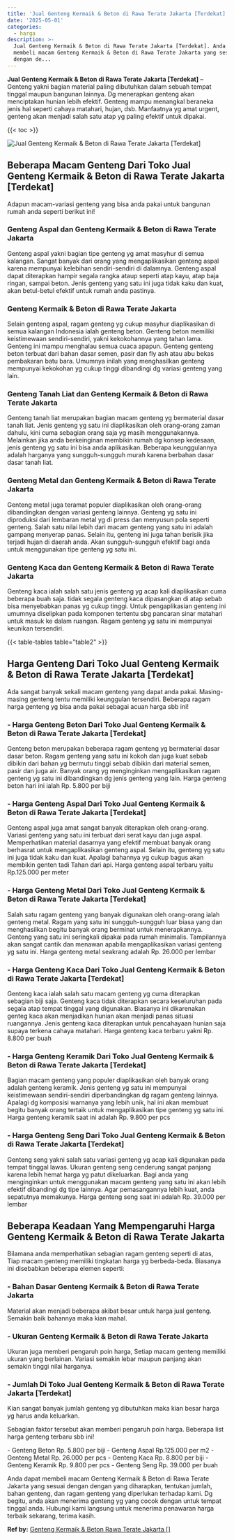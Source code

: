 ```yaml
---
title: 'Jual Genteng Kermaik & Beton di Rawa Terate Jakarta [Terdekat]'
date: '2025-05-01'
categories:
  - harga
description: >-
  Jual Genteng Kermaik & Beton di Rawa Terate Jakarta [Terdekat]. Anda dapat
  membeli macam Genteng Kermaik & Beton di Rawa Terate Jakarta yang sesuai
  dengan de...
---
```


**Jual Genteng Kermaik & Beton di Rawa Terate Jakarta \[Terdekat\]** – Genteng yakni bagian material paling dibutuhkan dalam sebuah tempat tinggal maupun bangunan lainnya. Dg menerapkan genteng akan menciptakan hunian lebih efektif. Genteng mampu menangkal beraneka jenis hal seperti cahaya matahari, hujan, dsb. Manfaatnya yg amat urgent, genteng akan menjadi salah satu atap yg paling efektif untuk dipakai.

{{< toc >}}

![Jual Genteng Kermaik & Beton di Rawa Terate Jakarta [Terdekat]](/images/genteng-minimalis-murah24.png)

## Beberapa Macam Genteng Dari Toko Jual Genteng Kermaik & Beton di Rawa Terate Jakarta \[Terdekat\]

Adapun macam-variasi genteng yang bisa anda pakai untuk bangunan rumah anda seperti berikut ini!

### Genteng Aspal dan Genteng Kermaik & Beton di Rawa Terate Jakarta

Genteng aspal yakni bagian tipe genteng yg amat masyhur di semua kalangan. Sangat banyak dari orang yang mengaplikasikan genteng aspal karena mempunyai kelebihan sendiri-sendiri di dalamnya. Genteng aspal dapat diterapkan hampir segala rangka ataup seperti atap kayu, atap baja ringan, sampai beton. Jenis genteng yang satu ini juga tidak kaku dan kuat, akan betul-betul efektif untuk rumah anda pastinya.

### Genteng Kermaik & Beton di Rawa Terate Jakarta

Selain genteng aspal, ragam genteng yg cukup masyhur diaplikasikan di semua kalangan Indonesia ialah genteng beton. Genteng beton memiliki keistimewaan sendiri-sendiri, yakni kekokohannya yang tahan lama. Genteng ini mampu menghalau semua cuaca apapun. Genteng genteng beton terbuat dari bahan dasar semen, pasir dan fly ash atau abu bekas pembakaran batu bara. Umumnya inilah yang menghasilkan genteng mempunyai kekokohan yg cukup tinggi dibandingi dg variasi genteng yang lain.

### Genteng Tanah Liat dan Genteng Kermaik & Beton di Rawa Terate Jakarta

Genteng tanah liat merupakan bagian macam genteng yg bermaterial dasar tanah liat. Jenis genteng yg satu ini diaplikasikan oleh orang-orang zaman dahulu, kini cuma sebagian orang saja yg masih menggunakannya. Melainkan jika anda berkeinginan membikin rumah dg konsep kedesaan, jenis genteng yg satu ini bisa anda aplikasikan. Beberapa keunggulannya adalah harganya yang sungguh-sungguh murah karena berbahan dasar dasar tanah liat.

### Genteng Metal dan Genteng Kermaik & Beton di Rawa Terate Jakarta

Genteng metal juga teramat populer diaplikasikan oleh orang-orang dibandingkan dengan variasi genteng lainnya. Genteng yg satu ini diproduksi dari lembaran metal yg di press dan menyusun pola seperti genteng. Salah satu nilai lebih dari macam genteng yang satu ini adalah gampang menyerap panas. Selain itu, genteng ini juga tahan berisik jika terjadi hujan di daerah anda. Akan sungguh-sungguh efektif bagi anda untuk menggunakan tipe genteng yg satu ini.

### Genteng Kaca dan Genteng Kermaik & Beton di Rawa Terate Jakarta

Genteng kaca ialah salah satu jenis genteng yg acap kali diaplikasikan cuma beberapa buah saja. tidak segala genteng kaca dipasangkan di atap sebab bisa menyebabkan panas yg cukup tinggi. Untuk pengaplikasian genteng ini umumnya diselipkan pada komponen tertentu sbg pancaran sinar matahari untuk masuk ke dalam ruangan. Ragam genteng yg satu ini mempunyai keunikan tersendiri.

{{< table-tables table="table2" >}}

## Harga Genteng Dari Toko Jual Genteng Kermaik & Beton di Rawa Terate Jakarta \[Terdekat\]

Ada sangat banyak sekali macam genteng yang dapat anda pakai. Masing-masing genteng tentu memiliki keunggulan tersendiri. Beberapa ragam harga genteng yg bisa anda pakai sebagai acuan harga sbb ini!

### \- Harga Genteng Beton Dari Toko Jual Genteng Kermaik & Beton di Rawa Terate Jakarta \[Terdekat\]

Genteng beton merupakan beberapa ragam genteng yg bermaterial dasar dasar beton. Ragam genteng yang satu ini kokoh dan juga kuat sebab dibikin dari bahan yg bermutu tinggi sebab dibikin dari material semen, pasir dan juga air. Banyak orang yg menginginkan mengaplikasikan ragam genteng yg satu ini dibandingkan dg jenis genteng yang lain. Harga genteng beton hari ini ialah Rp. 5.800 per biji

### \- Harga Genteng Aspal Dari Toko Jual Genteng Kermaik & Beton di Rawa Terate Jakarta \[Terdekat\]

Genteng aspal juga amat sangat banyak diterapkan oleh orang-orang. Variasi genteng yang satu ini terbuat dari serat kayu dan juga aspal. Memperhatikan material dasarnya yang efektif membuat banyak orang berhasrat untuk mengaplikasikan genteng aspal. Selain itu, genteng yg satu ini juga tidak kaku dan kuat. Apalagi bahannya yg cukup bagus akan membikin genten tadi Tahan dari api. Harga genteng aspal terbaru yaitu Rp.125.000 per meter

### \- Harga Genteng Metal Dari Toko Jual Genteng Kermaik & Beton di Rawa Terate Jakarta \[Terdekat\]

Salah satu ragam genteng yang banyak digunakan oleh orang-orang ialah genteng metal. Ragam yang satu ini sungguh-sungguh luar biasa yang dan menghasilkan begitu banyak orang berminat untuk menerapkannya. Genteng yang satu ini seringkali dipakai pada rumah minimalis. Tampilannya akan sangat cantik dan menawan apabila mengaplikasikan variasi genteng yg satu ini. Harga genteng metal seakrang adalah Rp. 26.000 per lembar

### \- Harga Genteng Kaca Dari Toko Jual Genteng Kermaik & Beton di Rawa Terate Jakarta \[Terdekat\]

Genteng kaca ialah salah satu macam genteng yg cuma diterapkan sebagian biji saja. Genteng kaca tidak diterapkan secara keseluruhan pada segala atap tempat tinggal yang digunakan. Biasanya ini dikarenakan genteg kaca akan menjadikan hunian akan menjadi panas situasi ruangannya. Jenis genteng kaca diterapkan untuk pencahayaan hunian saja supaya terkena cahaya matahari. Harga genteng kaca terbaru yakni Rp. 8.800 per buah

### \- Harga Genteng Keramik Dari Toko Jual Genteng Kermaik & Beton di Rawa Terate Jakarta \[Terdekat\]

Bagian macam genteng yang populer diaplikasikan oleh banyak orang adalah genteng keramik. Jenis genteng yg satu ini mempunyai keistimewaan sendiri-sendiri diperbandingkan dg ragam genteng lainnya. Apalagi dg komposisi warnanya yang lebih unik, hal ini akan membuat begitu banyak orang tertaik untuk mengaplikasikan tipe genteng yg satu ini. Harga genteng keramik saat ini adalah Rp. 9.800 per pcs

### \- Harga Genteng Seng Dari Toko Jual Genteng Kermaik & Beton di Rawa Terate Jakarta \[Terdekat\]

Genteng seng yakni salah satu variasi genteng yg acap kali digunakan pada tempat tinggal lawas. Ukuran genteng seng cenderung sangat panjang karena lebih hemat harga yg patut dikeluarkan. Bagi anda yang menginginkan untuk menggunakan macam genteng yang satu ini akan lebih efektif dibandingi dg tipe lainnya. Agar pemasangannya lebih kuat, anda sepatutnya memakunya. Harga genteng seng saat ini adalah Rp. 39.000 per lembar

## Beberapa Keadaan Yang Mempengaruhi Harga Genteng Kermaik & Beton di Rawa Terate Jakarta

Bilamana anda memperhatikan sebagian ragam genteng seperti di atas, Tiap macam genteng memiliki tingkatan harga yg berbeda-beda. Biasanya ini disebabkan beberapa elemen seperti:

### \- Bahan Dasar Genteng Kermaik & Beton di Rawa Terate Jakarta

Material akan menjadi beberapa akibat besar untuk harga jual genteng. Semakin baik bahannya maka kian mahal.

### \- Ukuran Genteng Kermaik & Beton di Rawa Terate Jakarta

Ukuran juga memberi pengaruh poin harga, Setiap macam genteng memiliki ukuran yang berlainan. Variasi semakin lebar maupun panjang akan semakin tinggi nilai harganya.

### \- Jumlah Di Toko Jual Genteng Kermaik & Beton di Rawa Terate Jakarta \[Terdekat\]

Kian sangat banyak jumlah genteng yg dibutuhkan maka kian besar harga yg harus anda keluarkan.

Sebagian faktor tersebut akan memberi pengaruh poin harga. Beberapa list harga genteng terbaru sbb ini!

\- Genteng Beton Rp. 5.800 per biji - Genteng Aspal Rp.125.000 per m2 - Genteng Metal Rp. 26.000 per pcs - Genteng Kaca Rp. 8.800 per biji - Genteng Keramik Rp. 9.800 per pcs - Genteng Seng Rp. 39.000 per buah

Anda dapat membeli macam Genteng Kermaik & Beton di Rawa Terate Jakarta yang sesuai dengan dengan yang diharapkan, tentukan jumlah, bahan genteng, dan ragam genteng yang diperlukan terhadap kami. Dg begitu, anda akan menerima genteng yg yang cocok dengan untuk tempat tinggal anda. Hubungi kami langsung untuk menerima penawaran harga terbaik sekarang, terima kasih.

**Ref by:**  [Genteng Kermaik & Beton  Rawa Terate Jakarta []](https://id.wikipedia.org/wiki/Genteng)
